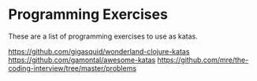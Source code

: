 # Programming Exercises

These are a list of programming exercises to use as katas.

https://github.com/gigasquid/wonderland-clojure-katas
https://github.com/gamontal/awesome-katas
https://github.com/mre/the-coding-interview/tree/master/problems
